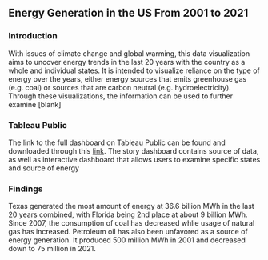 ## Energy Generation in the US From 2001 to 2021 

### Introduction 

With issues of climate change and global warming, this data visualization aims to uncover energy trends in the last 20 years with the country
as a whole and individual states. It is intended to visualize reliance on the type of energy over the years, either energy sources that 
emits greenhouse gas (e.g. coal) or sources that are carbon neutral (e.g. hydroelectricity). Through these visualizations, the information 
can be used to further examine [blank] 

### Tableau Public 

The link to the full dashboard on Tableau Public can be found and downloaded through this [link](https://public.tableau.com/views/US_Energy/Story1?:language=en-US&:display_count=n&:origin=viz_share_link). The story dashboard contains source of data, 
as well as interactive dashboard that allows users to examine specific states and source of energy 

### Findings 

Texas generated the most amount of energy at 36.6 billion MWh in the last 20 years combined, with Florida being 2nd place at about 9 billion MWh. 
Since 2007, the consumption of coal has decreased whlie usage of natural gas has increased. Petroleum oil has also been unfavored as a source of 
energy generation. It produced 500 million MWh in 2001 and decreased down to 75 million in 2021. 
